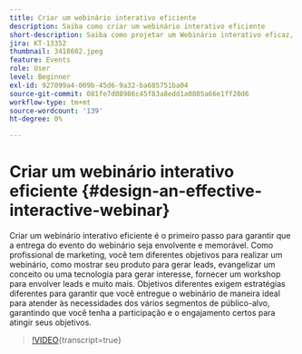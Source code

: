 ```yaml
---
title: Criar um webinário interativo eficiente
description: Saiba como criar um webinário interativo eficiente
short-description: Saiba como projetar um Webinário interativo eficaz, o primeiro passo para garantir que seu evento de webinário seja envolvente e memorável.
jira: KT-13352
thumbnail: 3418602.jpeg
feature: Events
role: User
level: Beginner
exl-id: 927099a4-009b-45d6-9a32-ba685751ba04
source-git-commit: 081fe7d08986c45f83a8edd1a0805a66e1ff20d6
workflow-type: tm+mt
source-wordcount: '139'
ht-degree: 0%

---
```


# Criar um webinário interativo eficiente {#design-an-effective-interactive-webinar}

Criar um webinário interativo eficiente é o primeiro passo para garantir que a entrega do evento do webinário seja envolvente e memorável. Como profissional de marketing, você tem diferentes objetivos para realizar um webinário, como mostrar seu produto para gerar leads, evangelizar um conceito ou uma tecnologia para gerar interesse, fornecer um workshop para envolver leads e muito mais. Objetivos diferentes exigem estratégias diferentes para garantir que você entregue o webinário de maneira ideal para atender às necessidades dos vários segmentos de público-alvo, garantindo que você tenha a participação e o engajamento certos para atingir seus objetivos.

>[!VIDEO](https://video.tv.adobe.com/v/3418602?quality=12&learn=on){transcript=true}
